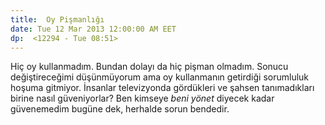 ```yaml
---
title:  Oy Pişmanlığı
date: Tue 12 Mar 2013 12:00:00 AM EET 
dp:  <12294 - Tue 08:51>
---
```



Hiç oy kullanmadım. Bundan dolayı da hiç pişman olmadım. Sonucu
değiştireceğimi düşünmüyorum ama oy kullanmanın getirdiği sorumluluk
hoşuma gitmiyor. İnsanlar televizyonda gördükleri ve şahsen
tanımadıkları birine nasıl güveniyorlar? Ben kimseye _beni yönet_
diyecek kadar güvenemedim bugüne dek, herhalde sorun bendedir. 
